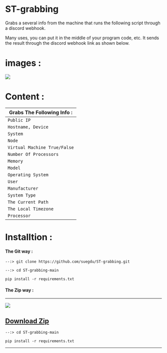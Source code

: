 # ST-grabbing

Grabs a several info from the machine that runs the following script through a discord webhook.

Many uses, you can put it in the middle of your program code, etc. It sends the result through the discord webhook link as shown below.


# images :
![](https://cdn.discordapp.com/attachments/914640529776607243/957690639561158747/2022-03-27_20_19_28_LI.jpg)










# Content :


| Grabs The Following Info : |
| ------------- | 
| `Public IP` | 
| `Hostname, Device`  | 
| `System` | 
| `Node` | 
| `Virtual Machine True/False`| 
| `Number Of Processors` | 
| `Memory` | 
| `Model` | 
| `Operating System` | 
| `User` | 
| `Manufacturer`|
| `System Type`|
| `The Current Path`|
| `The Local Timezone`|
| `Processor`|



# Installtion :
<h4>The Git way :</h4>

```--:> git clone https://github.com/suegdu/ST-grabbing.git```

```--:> cd ST-grabbing-main```

```pip install -r requirements.txt```


<h4>The Zip way :</h4>

---

![](https://cdn.discordapp.com/attachments/790231513849266177/956956664869826571/2022-03-25_19_43_48.png)

<a href="https://github.com/suegdu/ST-grabbing/archive/refs/heads/main.zip">Download Zip</a>
---

```--:> cd ST-grabbing-main```

```pip install -r requirements.txt```

---

